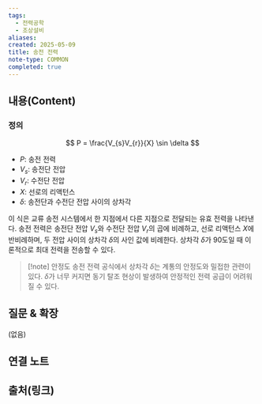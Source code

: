 ```yaml
---
tags:
  - 전력공학
  - 조상설비
aliases: 
created: 2025-05-09
title: 송전 전력
note-type: COMMON
completed: true
---
```


## 내용(Content)
### 정의
$$
P = \frac{V_{s}V_{r}}{X} \sin \delta
$$
- $P$: 송전 전력
- $V_s$: 송전단 전압
- $V_r$: 수전단 전압
- $X$: 선로의 리액턴스
- $\delta$: 송전단과 수전단 전압 사이의 상차각

이 식은 교류 송전 시스템에서 한 지점에서 다른 지점으로 전달되는 유효 전력을 나타낸다. 송전 전력은 송전단 전압 $V_s$와 수전단 전압 $V_r$의 곱에 비례하고, 선로 리액턴스 $X$에 반비례하며, 두 전압 사이의 상차각 $\delta$의 사인 값에 비례한다. 상차각 $\delta$가 90도일 때 이론적으로 최대 전력을 전송할 수 있다.

>[!note] 안정도
>송전 전력 공식에서 상차각 $\delta$는 계통의 안정도와 밀접한 관련이 있다. $\delta$가 너무 커지면 동기 탈조 현상이 발생하여 안정적인 전력 공급이 어려워질 수 있다.

## 질문 & 확장

(없음)

## 연결 노트

## 출처(링크)